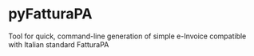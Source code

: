 # pyFatturaPA
Tool for quick, command-line generation of simple e-Invoice compatible with Italian standard FatturaPA
